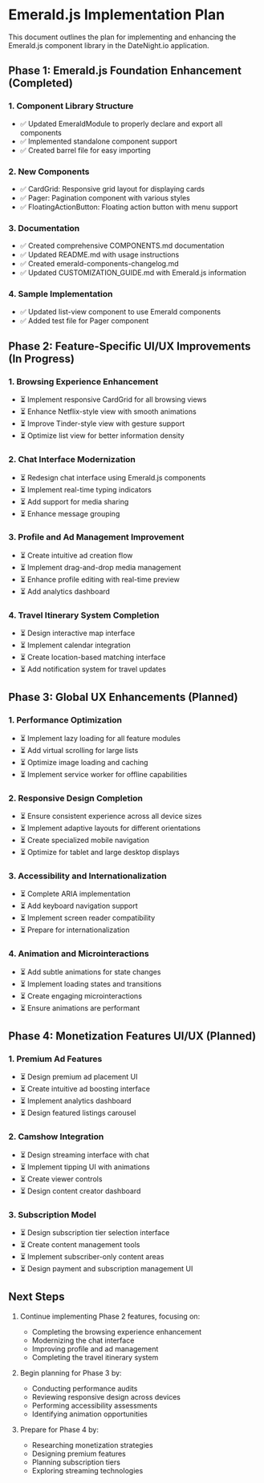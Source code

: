 # Emerald.js Implementation Plan

This document outlines the plan for implementing and enhancing the Emerald.js component library in the DateNight.io application.

## Phase 1: Emerald.js Foundation Enhancement (Completed)

### 1. Component Library Structure
- ✅ Updated EmeraldModule to properly declare and export all components
- ✅ Implemented standalone component support
- ✅ Created barrel file for easy importing

### 2. New Components
- ✅ CardGrid: Responsive grid layout for displaying cards
- ✅ Pager: Pagination component with various styles
- ✅ FloatingActionButton: Floating action button with menu support

### 3. Documentation
- ✅ Created comprehensive COMPONENTS.md documentation
- ✅ Updated README.md with usage instructions
- ✅ Created emerald-components-changelog.md
- ✅ Updated CUSTOMIZATION_GUIDE.md with Emerald.js information

### 4. Sample Implementation
- ✅ Updated list-view component to use Emerald components
- ✅ Added test file for Pager component

## Phase 2: Feature-Specific UI/UX Improvements (In Progress)

### 1. Browsing Experience Enhancement
- ⏳ Implement responsive CardGrid for all browsing views
- ⏳ Enhance Netflix-style view with smooth animations
- ⏳ Improve Tinder-style view with gesture support
- ⏳ Optimize list view for better information density

### 2. Chat Interface Modernization
- ⏳ Redesign chat interface using Emerald.js components
- ⏳ Implement real-time typing indicators
- ⏳ Add support for media sharing
- ⏳ Enhance message grouping

### 3. Profile and Ad Management Improvement
- ⏳ Create intuitive ad creation flow
- ⏳ Implement drag-and-drop media management
- ⏳ Enhance profile editing with real-time preview
- ⏳ Add analytics dashboard

### 4. Travel Itinerary System Completion
- ⏳ Design interactive map interface
- ⏳ Implement calendar integration
- ⏳ Create location-based matching interface
- ⏳ Add notification system for travel updates

## Phase 3: Global UX Enhancements (Planned)

### 1. Performance Optimization
- ⏳ Implement lazy loading for all feature modules
- ⏳ Add virtual scrolling for large lists
- ⏳ Optimize image loading and caching
- ⏳ Implement service worker for offline capabilities

### 2. Responsive Design Completion
- ⏳ Ensure consistent experience across all device sizes
- ⏳ Implement adaptive layouts for different orientations
- ⏳ Create specialized mobile navigation
- ⏳ Optimize for tablet and large desktop displays

### 3. Accessibility and Internationalization
- ⏳ Complete ARIA implementation
- ⏳ Add keyboard navigation support
- ⏳ Implement screen reader compatibility
- ⏳ Prepare for internationalization

### 4. Animation and Microinteractions
- ⏳ Add subtle animations for state changes
- ⏳ Implement loading states and transitions
- ⏳ Create engaging microinteractions
- ⏳ Ensure animations are performant

## Phase 4: Monetization Features UI/UX (Planned)

### 1. Premium Ad Features
- ⏳ Design premium ad placement UI
- ⏳ Create intuitive ad boosting interface
- ⏳ Implement analytics dashboard
- ⏳ Design featured listings carousel

### 2. Camshow Integration
- ⏳ Design streaming interface with chat
- ⏳ Implement tipping UI with animations
- ⏳ Create viewer controls
- ⏳ Design content creator dashboard

### 3. Subscription Model
- ⏳ Design subscription tier selection interface
- ⏳ Create content management tools
- ⏳ Implement subscriber-only content areas
- ⏳ Design payment and subscription management UI

## Next Steps

1. Continue implementing Phase 2 features, focusing on:
   - Completing the browsing experience enhancement
   - Modernizing the chat interface
   - Improving profile and ad management
   - Completing the travel itinerary system

2. Begin planning for Phase 3 by:
   - Conducting performance audits
   - Reviewing responsive design across devices
   - Performing accessibility assessments
   - Identifying animation opportunities

3. Prepare for Phase 4 by:
   - Researching monetization strategies
   - Designing premium features
   - Planning subscription tiers
   - Exploring streaming technologies